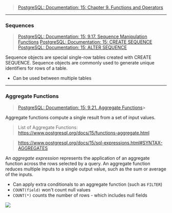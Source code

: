 >[PostgreSQL: Documentation: 15: Chapter 9. Functions and Operators](https://www.postgresql.org/docs/15/functions.html)

---
### Sequences
>[PostgreSQL: Documentation: 15: 9.17. Sequence Manipulation Functions](https://www.postgresql.org/docs/15/functions-sequence.html)
>[PostgreSQL: Documentation: 15: CREATE SEQUENCE](https://www.postgresql.org/docs/15/sql-createsequence.html)
>[PostgreSQL: Documentation: 15: ALTER SEQUENCE](https://www.postgresql.org/docs/15/sql-altersequence.html)

Sequence objects are special single-row tables created with CREATE SEQUENCE. Sequence objects are commonly used to generate unique identifiers for rows of a table.

- Can be used between multiple tables

---
### Aggregate Functions
>[PostgreSQL: Documentation: 15: 9.21. Aggregate Functions](https://www.postgresql.org/docs/15/functions-aggregate.html)>

Aggregate functions compute a single result from a set of input values.

>List of Aggregate Functions: https://www.postgresql.org/docs/15/functions-aggregate.html

>https://www.postgresql.org/docs/15/sql-expressions.html#SYNTAX-AGGREGATES

An _aggregate expression_ represents the application of an aggregate function across the rows selected by a query. An aggregate function reduces multiple inputs to a single output value, such as the sum or average of the inputs.

- Can apply extra conditionals to an aggregate function (such as `FILTER`)
- `COUNT(field)` won't count null values
- `COUNT(*)` counts the number of rows - which includes null fields

![](assets/images/postgres/quries/Screen%20Shot%202023-01-02%20at%2012.31.25%20AM.png)

